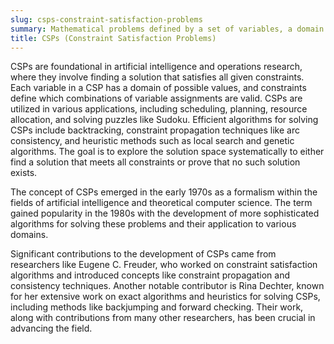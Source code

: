 ```yaml
---
slug: csps-constraint-satisfaction-problems
summary: Mathematical problems defined by a set of variables, a domain of values for each variable, and a set of constraints specifying allowable combinations of values.
title: CSPs (Constraint Satisfaction Problems)
---
```


CSPs are foundational in artificial intelligence and operations research, where they involve finding a solution that satisfies all given constraints. Each variable in a CSP has a domain of possible values, and constraints define which combinations of variable assignments are valid. CSPs are utilized in various applications, including scheduling, planning, resource allocation, and solving puzzles like Sudoku. Efficient algorithms for solving CSPs include backtracking, constraint propagation techniques like arc consistency, and heuristic methods such as local search and genetic algorithms. The goal is to explore the solution space systematically to either find a solution that meets all constraints or prove that no such solution exists.

The concept of CSPs emerged in the early 1970s as a formalism within the fields of artificial intelligence and theoretical computer science. The term gained popularity in the 1980s with the development of more sophisticated algorithms for solving these problems and their application to various domains.

Significant contributions to the development of CSPs came from researchers like Eugene C. Freuder, who worked on constraint satisfaction algorithms and introduced concepts like constraint propagation and consistency techniques. Another notable contributor is Rina Dechter, known for her extensive work on exact algorithms and heuristics for solving CSPs, including methods like backjumping and forward checking. Their work, along with contributions from many other researchers, has been crucial in advancing the field.